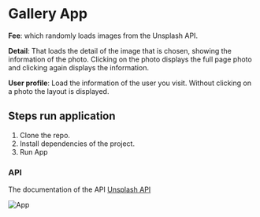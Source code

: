 # Gallery App

**Fee**: which randomly loads images from the Unsplash API.

**Detail**: That loads the detail of the image that is chosen, showing the information of the photo. Clicking on the photo displays the full page photo and clicking again displays the information.

**User profile**: Load the information of the user you visit. Without clicking on a photo the layout is displayed.

## Steps run application

1. Clone the repo.
2. Install dependencies of the project.
3. Run App
### API

The documentation of the API [Unsplash API](https://unsplash.com/documentation#list-a-users-photos)

![App](/Docs/app.gif)

